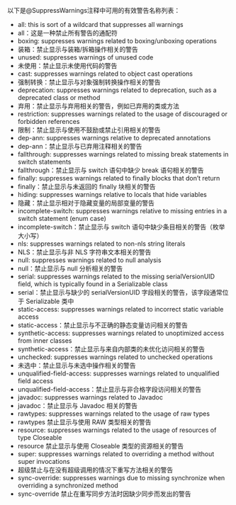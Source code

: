 以下是@SuppressWarnings注释中可用的有效警告名称列表：

- all: this is sort of a wildcard that suppresses all warnings
- all：这是一种禁止所有警告的通配符
- boxing: suppresses warnings related to boxing/unboxing operations
- 装箱：禁止显示与装箱/拆箱操作相关的警告
- unused: suppresses warnings of unused code
- 未使用：禁止显示未使用代码的警告
- cast: suppresses warnings related to object cast operations
- 强制转换：禁止显示与对象强制转换操作相关的警告
- deprecation: suppresses warnings related to deprecation, such as a deprecated class or method
- 弃用：禁止显示与弃用相关的警告，例如已弃用的类或方法
- restriction: suppresses warnings related to the usage of discouraged or forbidden references
- 限制：禁止显示与使用不鼓励或禁止引用相关的警告
- dep-ann: suppresses warnings relative to deprecated annotations
- dep-ann：禁止显示与已弃用注释相关的警告
- fallthrough: suppresses warnings related to missing break statements in switch statements
- fallthrough：禁止显示与 switch 语句中缺少 break 语句相关的警告
- finally: suppresses warnings related to finally blocks that don’t return
- finally：禁止显示与未返回的 finally 块相关的警告
- hiding: suppresses warnings relative to locals that hide variables
- 隐藏：禁止显示相对于隐藏变量的局部变量的警告
- incomplete-switch: suppresses warnings relative to missing entries in a switch statement (enum case)
- incomplete-switch：禁止显示与 switch 语句中缺少条目相关的警告（枚举大小写）
- nls: suppresses warnings related to non-nls string literals
- NLS：禁止显示与非 NLS 字符串文本相关的警告
- null: suppresses warnings related to null analysis
- null：禁止显示与 null 分析相关的警告
- serial: suppresses warnings related to the missing serialVersionUID field, which is typically found in a Serializable class
- serial：禁止显示与缺少的 serialVersionUID 字段相关的警告，该字段通常位于 Serializable 类中
- static-access: suppresses warnings related to incorrect static variable access
- static-access：禁止显示与不正确的静态变量访问相关的警告
- synthetic-access: suppresses warnings related to unoptimized access from inner classes
- synthetic-access：禁止显示与来自内部类的未优化访问相关的警告
- unchecked: suppresses warnings related to unchecked operations
- 未选中：禁止显示与未选中操作相关的警告
- unqualified-field-access: suppresses warnings related to unqualified field access
- unqualified-field-access：禁止显示与非合格字段访问相关的警告
- javadoc: suppresses warnings related to Javadoc
- javadoc：禁止显示与 Javadoc 相关的警告
- rawtypes: suppresses warnings related to the usage of raw types
- rawtypes 禁止显示与使用 RAW 类型相关的警告
- resource: suppresses warnings related to the usage of resources of type Closeable
- resource 禁止显示与使用 Closeable 类型的资源相关的警告
- super: suppresses warnings related to overriding a method without super invocations
- 超级禁止与在没有超级调用的情况下重写方法相关的警告
- sync-override: suppresses warnings due to missing synchronize when overriding a synchronized method
- sync-override 禁止在重写同步方法时因缺少同步而发出的警告